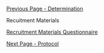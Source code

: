 [Previous Page - Determination](Determination.html)

Recuitment Materials

<a href="https://lhncbc.github.io/questionnaire-viewer/?q=https://raw.githubusercontent.com/jdtopping/sIRB/master/input/resources/questionnaire/sirb-recruitment-questionnaire.json">Recruitment Materials Questionnaire</a> 


[Next Page - Protocol](Protocol.html)